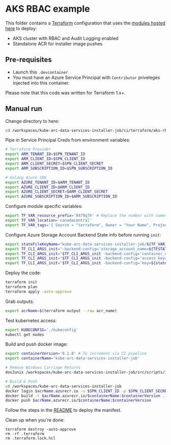 # AKS RBAC example

This folder contains a [Terraform](https://www.terraform.io/) configuration that uses the [modules hosted here](https://github.com/KangarooKube/terraform-infrastructure-modules) to deploy:
 * AKS cluster with RBAC and Audit Logging enabled
 * Standalone ACR for installer image pushes

## Pre-requisites

* Launch this `.devcontainer`
* You must have an Azure Service Principal with `Contributor` priveleges injected into this container.

Please note that this code was written for Terraform 1.x+.

## Manual run

Change directory to here:
```bash
cd /workspaces/kube-arc-data-services-installer-job/ci/terraform/aks-rbac
```

Pipe in Service Principal Creds from environment variables:

```bash
# Terraform Provider
export ARM_TENANT_ID=$SPN_TENANT_ID
export ARM_CLIENT_ID=$SPN_CLIENT_ID
export ARM_CLIENT_SECRET=$SPN_CLIENT_SECRET
export ARM_SUBSCRIPTION_ID=$SPN_SUBSCRIPTION_ID

# Golang Azure SDK
export AZURE_TENANT_ID=$ARM_TENANT_ID
export AZURE_CLIENT_ID=$ARM_CLIENT_ID
export AZURE_CLIENT_SECRET=$ARM_CLIENT_SECRET
export AZURE_SUBSCRIPTION_ID=$ARM_SUBSCRIPTION_ID
```

Configure module specific variables:

```bash
export TF_VAR_resource_prefix='8479q7h' # Replace the number with something random!
export TF_VAR_location='canadacentral'
export TF_VAR_tags='{ Source = "terraform", Owner = "Your Name", Project = "Messing around with terraform manually" }'
```

Configure Azure Storage Account Backend State info before running `init`:

```bash
export stateFileKeyName="kube-arc-data-services-installer-job/${TF_VAR_resource_prefix}/terraform.tfstate"
export TF_CLI_ARGS_init="-backend-config='storage_account_name=${TFSTATE_STORAGE_ACCOUNT_NAME}'"
export TF_CLI_ARGS_init="$TF_CLI_ARGS_init -backend-config='container_name=${TFSTATE_STORAGE_ACCOUNT_CONTAINER_NAME}'"
export TF_CLI_ARGS_init="$TF_CLI_ARGS_init -backend-config='access_key=${TFSTATE_STORAGE_ACCOUNT_KEY}'"
export TF_CLI_ARGS_init="$TF_CLI_ARGS_init -backend-config='key=${stateFileKeyName}'"
```

Deploy the code:

```bash
terraform init
terraform plan
terraform apply -auto-approve
```

Grab outputs:

```bash
export acrName=$(terraform output --raw acr_name)
```

Test kubernetes access:

```bash
export KUBECONFIG='./kubeconfig'
kubectl get nodes
```

Build and push docker image:

```bash
export containerVersion='0.1.0' # To increment via CI pipeline
export containerName='kube-arc-data-services-installer-job'

# Remove Windows Carriage Returns
dos2unix /workspaces/kube-arc-data-services-installer-job/src/scripts/install-arc-data-services.sh

# Build & Push
cd /workspaces/kube-arc-data-services-installer-job
docker login $acrName.azurecr.io -u $SPN_CLIENT_ID -p $SPN_CLIENT_SECRET
docker build -t $acrName.azurecr.io/$containerName:$containerVersion .
docker push $acrName.azurecr.io/$containerName:$containerVersion
```

Follow the steps in the [README](../../../README.md#deploy-manifest) to deploy the manifest.

Clean up when you're done:

```
terraform destroy -auto-approve
rm -rf .terraform
rm .terraform.lock.hcl
```